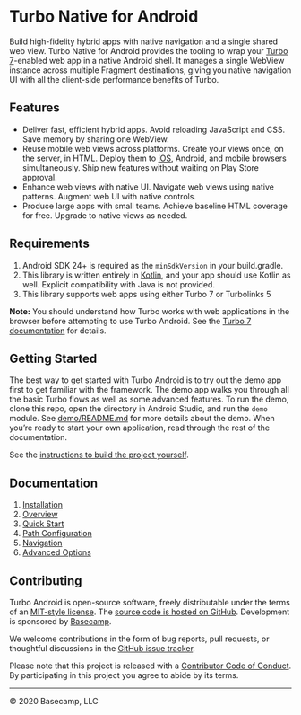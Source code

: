 # Turbo Native for Android

Build high-fidelity hybrid apps with native navigation and a single shared web view. Turbo Native for Android provides the tooling to wrap your [Turbo 7](https://github.com/hotwired/turbo)-enabled web app in a native Android shell. It manages a single WebView instance across multiple Fragment destinations, giving you native navigation UI with all the client-side performance benefits of Turbo.

## Features
- Deliver fast, efficient hybrid apps. Avoid reloading JavaScript and CSS. Save memory by sharing one WebView.
- Reuse mobile web views across platforms. Create your views once, on the server, in HTML. Deploy them to [iOS](https://github.com/hotwired/turbo-ios), Android, and mobile browsers simultaneously. Ship new features without waiting on Play Store approval.
- Enhance web views with native UI. Navigate web views using native patterns. Augment web UI with native controls.
- Produce large apps with small teams. Achieve baseline HTML coverage for free. Upgrade to native views as needed.

## Requirements

1. Android SDK 24+ is required as the `minSdkVersion` in your build.gradle.
1. This library is written entirely in [Kotlin](https://kotlinlang.org/), and your app should use Kotlin as well. Explicit compatibility with Java is not provided.
1. This library supports web apps using either Turbo 7 or Turbolinks 5

**Note:** You should understand how Turbo works with web applications in the browser before attempting to use Turbo Android. See the [Turbo 7 documentation](https://github.com/hotwired/turbo) for details.

## Getting Started
The best way to get started with Turbo Android is to try out the demo app first to get familiar with the framework. The demo app walks you through all the basic Turbo flows as well as some advanced features. To run the demo, clone this repo, open the directory in Android Studio, and run the `demo` module. See [demo/README.md](demo/README.md) for more details about the demo. When you’re ready to start your own application, read through the rest of the documentation.

See the [instructions to build the project yourself](docs/BUILD-PROJECT.md).

## Documentation

1. [Installation](docs/INSTALLATION.md)
1. [Overview](docs/OVERVIEW.md)
1. [Quick Start](docs/QUICK-START.md)
1. [Path Configuration](docs/PATH-CONFIGURATION.md)
1. [Navigation](docs/NAVIGATION.md)
1. [Advanced Options](docs/ADVANCED-OPTIONS.md)

## Contributing

Turbo Android is open-source software, freely distributable under the terms of an [MIT-style license](LICENSE). The [source code is hosted on GitHub](https://github.com/hotwired/turbo-android). Development is sponsored by [Basecamp](https://basecamp.com/).

We welcome contributions in the form of bug reports, pull requests, or thoughtful discussions in the [GitHub issue tracker](https://github.com/hotwired/turbo-android/issues). 

Please note that this project is released with a [Contributor Code of Conduct](docs/CONDUCT.md). By participating in this project you agree to abide by its terms.

---------

© 2020 Basecamp, LLC
